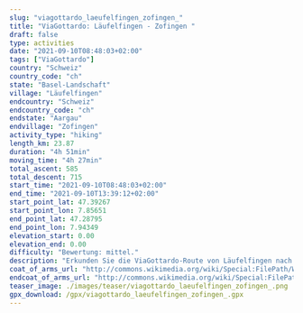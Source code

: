 ```yaml
---
slug: "viagottardo_laeufelfingen_zofingen_"
title: "ViaGottardo: Läufelfingen - Zofingen "
draft: false
type: activities
date: "2021-09-10T08:48:03+02:00"
tags: ["ViaGottardo"]
country: "Schweiz"
country_code: "ch"
state: "Basel-Landschaft"
village: "Läufelfingen"
endcountry: "Schweiz"
endcountry_code: "ch"
endstate: "Aargau"
endvillage: "Zofingen"
activity_type: "hiking"
length_km: 23.87
duration: "4h 51min"
moving_time: "4h 27min"
total_ascent: 585
total_descent: 715
start_time: "2021-09-10T08:48:03+02:00"
end_time: "2021-09-10T13:39:12+02:00"
start_point_lat: 47.39267
start_point_lon: 7.85651
end_point_lat: 47.28795
end_point_lon: 7.94349
elevation_start: 0.00
elevation_end: 0.00
difficulty: "Bewertung: mittel."
description: "Erkunden Sie die ViaGottardo-Route von Läufelfingen nach Zofingen in der Schweiz. Die 23,87 km lange Wanderung mit 585 m Aufstieg und 715 m Abstieg bietet malerische Landschaften und eine Dauer von 4h 51min"
coat_of_arms_url: "http://commons.wikimedia.org/wiki/Special:FilePath/Wappen%20Laeufelfingen.png"
endcoat_of_arms_url: "http://commons.wikimedia.org/wiki/Special:FilePath/Coat%20of%20arms%20of%20Zofingen.svg"
teaser_image: ./images/teaser/viagottardo_laeufelfingen_zofingen_.png
gpx_download: /gpx/viagottardo_laeufelfingen_zofingen_.gpx
---
```

